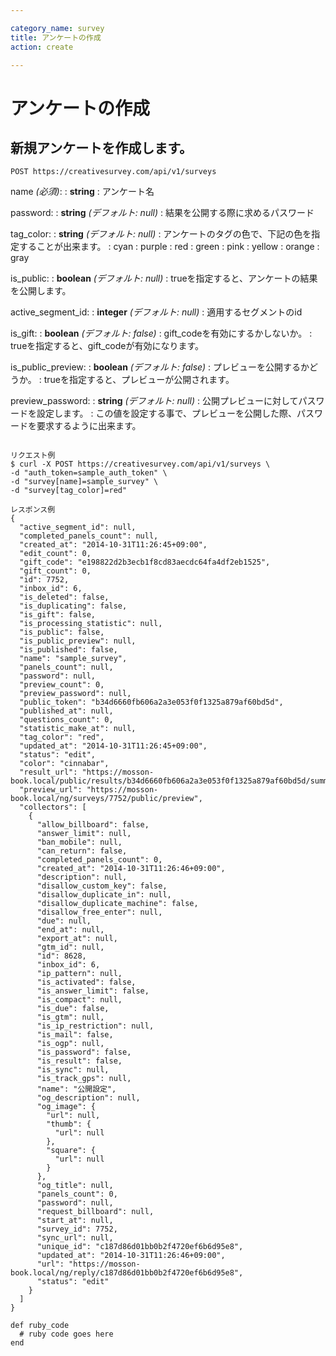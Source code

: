 ```yaml
---

category_name: survey
title: アンケートの作成
action: create

---
```


# アンケートの作成

## 新規アンケートを作成します。

`POST https://creativesurvey.com/api/v1/surveys`

name _(必須)_:
: __string__
: アンケート名

password:
: __string__ _(デフォルト: null)_
: 結果を公開する際に求めるパスワード

tag_color:
: __string__ _(デフォルト: null)_
: アンケートのタグの色で、下記の色を指定することが出来ます。
: cyan
: purple
: red
: green
: pink
: yellow
: orange
: gray

is_public:
: __boolean__ _(デフォルト: null)_
: trueを指定すると、アンケートの結果を公開します。

active_segment_id:
: __integer__ _(デフォルト: null)_
: 適用するセグメントのid

is_gift:
: __boolean__ _(デフォルト: false)_
: gift_codeを有効にするかしないか。
: trueを指定すると、gift_codeが有効になります。

is_public_preview:
: __boolean__ _(デフォルト: false)_
: プレビューを公開するかどうか。
: trueを指定すると、プレビューが公開されます。

preview_password:
: __string__ _(デフォルト: null)_
: 公開プレビューに対してパスワードを設定します。
: この値を設定する事で、プレビューを公開した際、パスワードを要求するように出来ます。


~~~

リクエスト例
$ curl -X POST https://creativesurvey.com/api/v1/surveys \
-d "auth_token=sample_auth_token" \
-d "survey[name]=sample_survey" \
-d "survey[tag_color]=red"

レスポンス例
{
  "active_segment_id": null,
  "completed_panels_count": null,
  "created_at": "2014-10-31T11:26:45+09:00",
  "edit_count": 0,
  "gift_code": "e198822d2b3ecb1f8cd83aecdc64fa4df2eb1525",
  "gift_count": 0,
  "id": 7752,
  "inbox_id": 6,
  "is_deleted": false,
  "is_duplicating": false,
  "is_gift": false,
  "is_processing_statistic": null,
  "is_public": false,
  "is_public_preview": null,
  "is_published": false,
  "name": "sample_survey",
  "panels_count": null,
  "password": null,
  "preview_count": 0,
  "preview_password": null,
  "public_token": "b34d6660fb606a2a3e053f0f1325a879af60bd5d",
  "published_at": null,
  "questions_count": 0,
  "statistic_make_at": null,
  "tag_color": "red",
  "updated_at": "2014-10-31T11:26:45+09:00",
  "status": "edit",
  "color": "cinnabar",
  "result_url": "https://mosson-book.local/public/results/b34d6660fb606a2a3e053f0f1325a879af60bd5d/summary",
  "preview_url": "https://mosson-book.local/ng/surveys/7752/public/preview",
  "collectors": [
    {
      "allow_billboard": false,
      "answer_limit": null,
      "ban_mobile": null,
      "can_return": false,
      "completed_panels_count": 0,
      "created_at": "2014-10-31T11:26:46+09:00",
      "description": null,
      "disallow_custom_key": false,
      "disallow_duplicate_in": null,
      "disallow_duplicate_machine": false,
      "disallow_free_enter": null,
      "due": null,
      "end_at": null,
      "export_at": null,
      "gtm_id": null,
      "id": 8628,
      "inbox_id": 6,
      "ip_pattern": null,
      "is_activated": false,
      "is_answer_limit": false,
      "is_compact": null,
      "is_due": false,
      "is_gtm": null,
      "is_ip_restriction": null,
      "is_mail": false,
      "is_ogp": null,
      "is_password": false,
      "is_result": false,
      "is_sync": null,
      "is_track_gps": null,
      "name": "公開設定",
      "og_description": null,
      "og_image": {
        "url": null,
        "thumb": {
          "url": null
        },
        "square": {
          "url": null
        }
      },
      "og_title": null,
      "panels_count": 0,
      "password": null,
      "request_billboard": null,
      "start_at": null,
      "survey_id": 7752,
      "sync_url": null,
      "unique_id": "c187d86d01bb0b2f4720ef6b6d95e8",
      "updated_at": "2014-10-31T11:26:46+09:00",
      "url": "https://mosson-book.local/ng/reply/c187d86d01bb0b2f4720ef6b6d95e8",
      "status": "edit"
    }
  ]
}
~~~
 
~~~
def ruby_code
  # ruby code goes here
end
~~~

　
　
